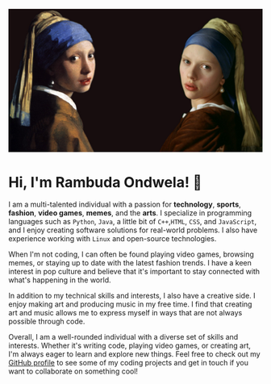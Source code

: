 ![IMAGE!](vermeer.jpg)
# Hi, I'm Rambuda Ondwela! :wave:

I am a multi-talented individual with a passion for **technology**, **sports**, **fashion**, **video games**, **memes**, and the **arts**. I specialize in programming languages such as  `Python`, `Java`, a little bit of `C++`,`HTML`, `CSS`, and `JavaScript`, and I enjoy creating software solutions for real-world problems. I also have experience working with `Linux` and open-source technologies.

When I'm not coding, I can often be found playing video games, browsing memes, or staying up to date with the latest fashion trends. I have a keen interest in pop culture and believe that it's important to stay connected with what's happening in the world.

In addition to my technical skills and interests, I also have a creative side. I enjoy making art and producing music in my free time. I find that creating art and music allows me to express myself in ways that are not always possible through code.

Overall, I am a well-rounded individual with a diverse set of skills and interests. Whether it's writing code, playing video games, or creating art, I'm always eager to learn and explore new things. Feel free to check out my [GitHub profile](https://github.com/yourusername) to see some of my coding projects and get in touch if you want to collaborate on something cool!





<!---
worldwidewurf/worldwidewurf is a ✨ special ✨ repository because its `README.md` (this file) appears on your GitHub profile.
You can click the Preview link to take a look at your changes.
--->
